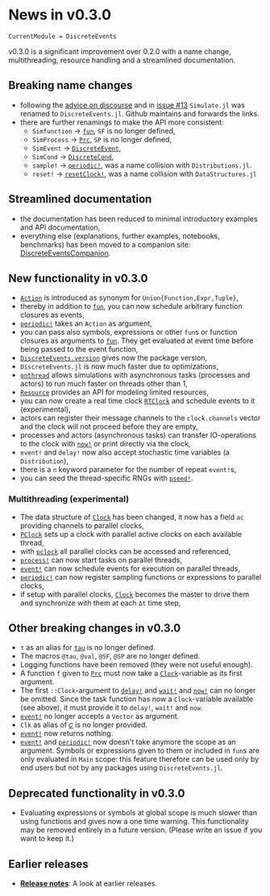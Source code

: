 # News in v0.3.0

```@meta
CurrentModule = DiscreteEvents
```

v0.3.0 is a significant improvement over 0.2.0 with a name change,
multithreading, resource handling and a streamlined documentation.

## Breaking name changes

- following the [advice on discourse](https://discourse.julialang.org/t/simulate-v0-2-0-a-julia-package-for-discrete-event-simulation/31822) and in
  [issue #13](https://github.com/pbayer/DiscreteEvents.jl/issues/13) `Simulate.jl` was renamed to `DiscreteEvents.jl`. Github maintains and forwards the links.
- there are further renamings to make the API more consistent:
  - `Simfunction` → [`fun`](@ref), `SF` is no longer defined,
  - `SimProcess` → [`Prc`](@ref), `SP` is no longer defined,
  - `SimEvent` → [`DiscreteEvent`](@ref),
  - `SimCond` → [`DiscreteCond`](@ref),
  - `sample!` → [`periodic!`](@ref), was a name collision with `Distributions.jl`.
  - `reset!` → [`resetClock!`](@ref), was a name collision with `DataStructures.jl`

## Streamlined documentation

- the documentation has been reduced to minimal introductory examples and API documentation,
- everything else (explanations, further examples, notebooks, benchmarks) has been moved to a companion site: [DiscreteEventsCompanion](https://github.com/pbayer/DiscreteEventsCompanion.jl).

## New functionality in v0.3.0

- [`Action`](@ref) is introduced as synonym for `Union{Function,Expr,Tuple}`,
- thereby in addition to [`fun`](@ref), you can now schedule arbitrary function closures as events,  
- [`periodic!`](@ref) takes an `Action` as argument,
- you can pass also symbols, expressions or other `fun`s or function closures as arguments to [`fun`](@ref). They get evaluated at event time before being passed to the event function,
- [`DiscreteEvents.version`](@ref) gives now the package version,
- `DiscreteEvents.jl` is now much faster due to optimizations,
- [`onthread`](@ref) allows simulations with asynchronous tasks (processes and actors) to run much faster on threads other than 1,
- [`Resource`](@ref) provides an API for modeling limited resources,
- you can now create a real time clock [`RTClock`](@ref) and schedule events to it (experimental),
- actors can register their message channels to the `clock.channels` vector and the clock will not proceed before they are empty,
- processes and actors (asynchronous tasks) can transfer IO-operations to the clock with [`now!`](@ref) or print directly via the clock,
- `event!` and `delay!` now also accept stochastic time variables (a `Distribution`),
- there is a `n` keyword parameter for the number of repeat `event!`s,
- you can seed the thread-specific RNGs with [`pseed!`](@ref).

### Multithreading (experimental)

- The data structure of [`Clock`](@ref) has been changed, it now has a field `ac` providing channels to parallel clocks,  
- [`PClock`](@ref) sets up a clock with parallel active clocks on each available thread,
- with [`pclock`](@ref) all parallel clocks can be accessed and referenced,
- [`process!`](@ref) can now start tasks on parallel threads,
- [`event!`](@ref) can now schedule events for execution on parallel threads,
- [`periodic!`](@ref) can now register sampling functions or expressions to parallel clocks,
- if setup with parallel clocks, [`Clock`](@ref) becomes the master to drive them and synchronize with them at each `Δt` time step,

## Other breaking changes in v0.3.0

- `τ` as an alias for [`tau`](@ref) is no longer defined.
- The macros `@tau`, `@val`, `@SF`, `@SP` are no longer defined.
- Logging functions have been removed (they were not useful enough).
- A function `f` given to [`Prc`](@ref) must now take a
  [`Clock`](@ref)-variable as its first argument.
- The first `::Clock`-argument to [`delay!`](@ref) and [`wait!`](@ref) and [`now!`](@ref) can no  longer be omitted. Since the task function has now a `Clock`-variable available (see above), it must provide it to `delay!`, `wait!` and `now`.
- [`event!`](@ref) no longer accepts a `Vector` as argument.
- `Clk` as alias of [`𝐶`](@ref) is no longer provided.
- [`event!`](@ref) now returns nothing.
- [`event!`](@ref) and [`periodic!`](@ref) now doesn't take anymore the scope as an argument. Symbols or expressions given to them or included in `fun`s are only evaluated in `Main` scope: this feature therefore can be used only by end users but not by any packages using `DiscreteEvents.jl`.

## Deprecated functionality in v0.3.0

- Evaluating expressions or symbols at global scope is much slower than using functions and gives now a one time warning. This functionality may be removed entirely in a future version. (Please write an issue if you want to keep it.)

## Earlier releases

- [**Release notes**](history.md): A look at earlier releases.
